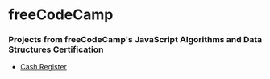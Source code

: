 # freeCodeCamp

### Projects from freeCodeCamp's JavaScript Algorithms and Data Structures Certification

* [Cash Register](https://www.freecodecamp.org/learn/javascript-algorithms-and-data-structures/javascript-algorithms-and-data-structures-projects/cash-register)

